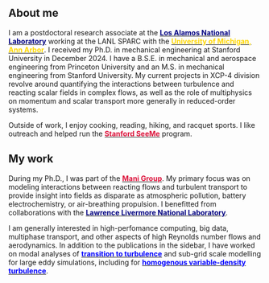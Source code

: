 ## About me

I am a postdoctoral research associate at the [<span style="color:navy;font-weight:bold;">Los Alamos National Laboratory</span>](https://www.lanl.gov) working at the LANL SPARC with the [<span style="color:gold;font-weight:bold;">University of Michigan, Ann Arbor</span>](https://umich.edu). I received my Ph.D. in mechanical engineering at Stanford University in December 2024. I have a B.S.E. in mechanical and aerospace engineering from Princeton University and an M.S. in mechanical engineering from Stanford University. My current projects in XCP-4 division revolve around quantifying the interactions between turbulence and reacting scalar fields in complex flows, as well as the role of multiphysics on momentum and scalar transport more generally in reduced-order systems. 

Outside of work, I enjoy cooking, reading, hiking, and racquet sports. I like outreach and helped run the [<span style="color:crimson;font-weight:bold;">Stanford SeeMe</span>](https://seeme.stanford.edu) program.

## My work
During my Ph.D., I was part of the [<span style="color:crimson;font-weight:bold;">Mani Group</span>](https://www.stanford.edu/~alimani). My primary focus was on modeling interactions between reacting flows and turbulent transport to provide insight into fields as disparate as atmospheric pollution, battery electrochemistry, or air-breathing propulsion. I benefitted from collaborations with the [<span style="color:navy;font-weight:bold;">Lawrence Livermore National Laboratory</span>](https://sd.llnl.gov).


I am generally interested in high-perfomance computing, big data, multiphase transport, and other aspects of high Reynolds number flows and aerodynamics. In addition to the publications in the sidebar, I have worked on modal analyses of [<span style="color:blue;font-weight:bold;">transition to turbulence</span>](./assets/docs/transition.pdf) and sub-grid scale modelling for large eddy simulations, including for [<span style="color:blue;font-weight:bold;">homogenous variable-density turbulence</span>](./assets/docs/homogenous.pdf).